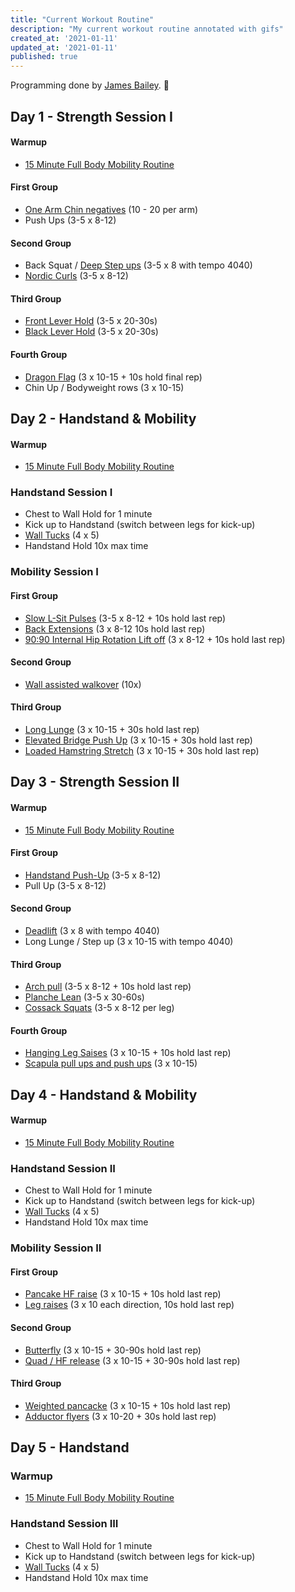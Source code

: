 ```yaml
---
title: "Current Workout Routine"
description: "My current workout routine annotated with gifs"
created_at: '2021-01-11'
updated_at: '2021-01-11'
published: true
---
```


Programming done by [James Bailey](https://www.thisjamesbailey.com). 🐒

## Day 1 - Strength Session I

#### Warmup
- [15 Minute Full Body Mobility Routine](https://www.youtube.com/watch?v=R3WDe7byUXo)

#### First Group
- [One Arm Chin negatives](https://www.youtube.com/watch?v=GbjQVfqJmX4) (10 - 20 per arm)
- Push Ups (3-5 x 8-12)

#### Second Group
- Back Squat / [Deep Step ups](https://www.youtube.com/watch?v=sR6hJa7ku1g) (3-5 x 8 with tempo 4040)
- [Nordic Curls](https://www.youtube.com/watch?v=v_Egn_3CCsM) (3-5 x 8-12)

#### Third Group
- [Front Lever Hold](https://www.youtube.com/watch?v=AGhb8V8M758) (3-5 x 20-30s)
- [Black Lever Hold](https://www.youtube.com/watch?v=HXaG8mJmSnU) (3-5 x 20-30s)

#### Fourth Group
- [Dragon Flag](https://www.youtube.com/watch?v=pvz7k5gO-DE) (3 x 10-15 + 10s hold final rep)
- Chin Up / Bodyweight rows (3 x 10-15)

## Day 2 - Handstand & Mobility

#### Warmup
- [15 Minute Full Body Mobility Routine](https://www.youtube.com/watch?v=R3WDe7byUXo)

### Handstand Session I
- Chest to Wall Hold for 1 minute
- Kick up to Handstand (switch between legs for kick-up)
- [Wall Tucks](https://www.youtube.com/watch?v=VtipeT7CMK0) (4 x 5)
- Handstand Hold 10x max time

### Mobility Session I

#### First Group
- [Slow L-Sit Pulses](https://www.youtube.com/watch?v=i6Itx04UdqQ) (3-5 x 8-12 + 10s hold last rep)
- [Back Extensions](https://www.youtube.com/watch?v=Bw9YuQTTc58) (3 x 8-12 10s hold last rep)
- [90:90 Internal Hip Rotation Lift off](https://www.youtube.com/watch?v=xUgcAZJ_PDE) (3 x 8-12 + 10s hold last rep)

#### Second Group
- [Wall assisted walkover](https://www.youtube.com/watch?v=Ogd98JNK7nc) (10x)

#### Third Group
- [Long Lunge](https://www.youtube.com/watch?v=_pykNV65JEQ) (3 x 10-15 + 30s hold last rep)
- [Elevated Bridge Push Up](https://www.youtube.com/watch?v=alwGficSHpI) (3 x 10-15 + 30s hold last rep)
- [Loaded Hamstring Stretch](https://www.youtube.com/watch?v=XWOeVa7wiSE) (3 x 10-15 + 30s hold last rep)

## Day 3 - Strength Session II

#### Warmup
- [15 Minute Full Body Mobility Routine](https://www.youtube.com/watch?v=R3WDe7byUXo)

#### First Group
- [Handstand Push-Up](https://www.youtube.com/watch?v=h0HjqYRlXYg) (3-5 x 8-12)
- Pull Up (3-5 x 8-12)

#### Second Group
- [Deadlift](https://www.youtube.com/watch?v=op9kVnSso6Q) (3 x 8 with tempo 4040)
- Long Lunge / Step up (3 x 10-15 with tempo 4040)

#### Third Group
- [Arch pull](https://www.youtube.com/watch?v=t8_TO8CBkgg) (3-5 x 8-12 + 10s hold last rep)
- [Planche Lean](https://www.youtube.com/watch?v=6lgNlJZpE1Y) (3-5 x 30-60s)
- [Cossack Squats](https://www.youtube.com/watch?v=tpczTeSkHz0) (3-5 x 8-12 per leg)

#### Fourth Group
- [Hanging Leg Saises](https://www.youtube.com/watch?v=or7KtIgxchE) (3 x 10-15 + 10s hold last rep)
- [Scapula pull ups and push ups](https://www.youtube.com/watch?v=gvm3ftwXYG0) (3 x 10-15)

## Day 4 - Handstand & Mobility

#### Warmup
- [15 Minute Full Body Mobility Routine](https://www.youtube.com/watch?v=R3WDe7byUXo)

### Handstand Session II
- Chest to Wall Hold for 1 minute
- Kick up to Handstand (switch between legs for kick-up)
- [Wall Tucks](https://www.youtube.com/watch?v=VtipeT7CMK0) (4 x 5)
- Handstand Hold 10x max time

### Mobility Session II

#### First Group
- [Pancake HF raise](https://www.youtube.com/watch?v=KeT3dO7x2Bg) (3 x 10-15 + 10s hold last rep)
- [Leg raises](https://www.instagram.com/p/BuE9xyKCfcp/?utm_source=ig_web_copy_link) (3 x 10 each direction, 10s hold last rep)

#### Second Group
- [Butterfly](https://www.youtube.com/watch?v=4J7kbCmPScQ) (3 x 10-15 + 30-90s hold last rep)
- [Quad / HF release](https://www.youtube.com/watch?v=-GDUdDIz0-k) (3 x 10-15 + 30-90s hold last rep)

#### Third Group
- [Weighted pancacke](https://www.youtube.com/watch?v=AQZHjg4E058) (3 x 10-15 + 10s hold last rep)
- [Adductor flyers](https://www.youtube.com/watch?v=jK9hwuayPes) (3 x 10-20 + 30s hold last rep)

## Day 5 - Handstand

### Warmup
- [15 Minute Full Body Mobility Routine](https://www.youtube.com/watch?v=R3WDe7byUXo)

### Handstand Session III
- Chest to Wall Hold for 1 minute
- Kick up to Handstand (switch between legs for kick-up)
- [Wall Tucks](https://www.youtube.com/watch?v=VtipeT7CMK0) (4 x 5)
- Handstand Hold 10x max time
